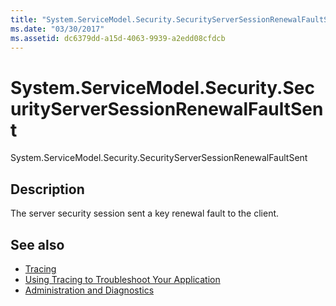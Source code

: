 ```yaml
---
title: "System.ServiceModel.Security.SecurityServerSessionRenewalFaultSent"
ms.date: "03/30/2017"
ms.assetid: dc6379dd-a15d-4063-9939-a2edd08cfdcb
---
```

# System.ServiceModel.Security.SecurityServerSessionRenewalFaultSent
System.ServiceModel.Security.SecurityServerSessionRenewalFaultSent  
  
## Description  
 The server security session sent a key renewal fault to the client.  
  
## See also

- [Tracing](../../../../../docs/framework/wcf/diagnostics/tracing/index.md)
- [Using Tracing to Troubleshoot Your Application](../../../../../docs/framework/wcf/diagnostics/tracing/using-tracing-to-troubleshoot-your-application.md)
- [Administration and Diagnostics](../../../../../docs/framework/wcf/diagnostics/index.md)
